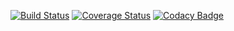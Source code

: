 [![Build Status](https://travis-ci.org/fduminy/desktop.svg?branch=master)](https://travis-ci.org/fduminy/desktop)
[![Coverage Status](https://coveralls.io/repos/github/fduminy/desktop/badge.svg)](https://coveralls.io/github/fduminy/desktop)
[![Codacy Badge](https://api.codacy.com/project/badge/Grade/e934d6a3a9dc48c080331ffb2e4d4c97)](https://www.codacy.com/manual/fduminy/desktop?utm_source=github.com&amp;utm_medium=referral&amp;utm_content=fduminy/desktop&amp;utm_campaign=Badge_Grade)